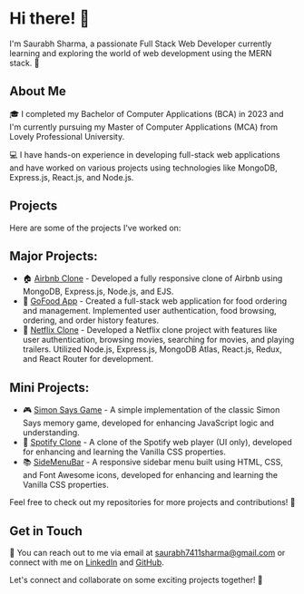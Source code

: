 # Hi there! 👋

I'm Saurabh Sharma, a passionate Full Stack Web Developer currently learning and exploring the world of web development using the MERN stack. 🚀

## About Me

🎓 I completed my Bachelor of Computer Applications (BCA) in 2023 and I'm currently pursuing my Master of Computer Applications (MCA) from Lovely Professional University.

💻 I have hands-on experience in developing full-stack web applications and have worked on various projects using technologies like MongoDB, Express.js, React.js, and Node.js.

## Projects

Here are some of the projects I've worked on:

## Major Projects:

- 🏠 [Airbnb Clone](https://airbnb-major-project-sbjr.onrender.com/listing) - Developed a fully responsive clone of Airbnb using MongoDB, Express.js, Node.js, and EJS. 
- 🍔 [GoFood App](https://go-food-frontend-9etv.vercel.app/) - Created a full-stack web application for food ordering and management. Implemented user authentication, food browsing, ordering, and order history features.
- 🎥 [Netflix Clone](https://netflix-clone-frontend-blush.vercel.app/) - Developed a Netflix clone project with features like user authentication, browsing movies, searching for movies, and playing trailers. Utilized Node.js, Express.js, MongoDB Atlas, React.js, Redux, and React Router for development.
  
## Mini Projects:

- 🎮 [Simon Says Game](https://simon-says-game-one.vercel.app/) - A simple implementation of the classic Simon Says memory game, developed for enhancing JavaScript logic and understanding.
- 🎵 [Spotify Clone](https://spotify-clone-liart-eight.vercel.app/) - A clone of the Spotify web player (UI only), developed for enhancing and learning the Vanilla CSS properties.
- 📚 [SideMenuBar](https://sidebar-menu-project.vercel.app/) - A responsive sidebar menu built using HTML, CSS, and Font Awesome icons, developed for enhancing and learning the Vanilla CSS properties.

Feel free to check out my repositories for more projects and contributions! 🌟

## Get in Touch

📧 You can reach out to me via email at saurabh7411sharma@gmail.com or connect with me on [LinkedIn](https://www.linkedin.com/in/saurabh-sharma-mern1999/) and [GitHub](https://github.com/Saurabh-Sharma-1999).

Let's connect and collaborate on some exciting projects together! 🚀


<!---
Saurabh-Sharma-1999/Saurabh-Sharma-1999 is a ✨ special ✨ repository because its `README.md` (this file) appears on your GitHub profile.
You can click the Preview link to take a look at your changes.
--->
